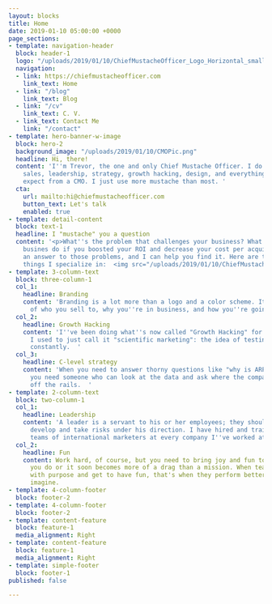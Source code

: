 ```yaml
---
layout: blocks
title: Home
date: 2019-01-10 05:00:00 +0000
page_sections:
- template: navigation-header
  block: header-1
  logo: "/uploads/2019/01/10/ChiefMustacheOfficer_Logo_Horizontal_small.png"
  navigation:
  - link: https://chiefmustacheofficer.com
    link_text: Home
  - link: "/blog"
    link_text: Blog
  - link: "/cv"
    link_text: C. V.
  - link_text: Contact Me
    link: "/contact"
- template: hero-banner-w-image
  block: hero-2
  background_image: "/uploads/2019/01/10/CMOPic.png"
  headline: Hi, there!
  content: 'I''m Trevor, the one and only Chief Mustache Officer. I do marketing,
    sales, leadership, strategy, growth hacking, design, and everything else you''d
    expect from a CMO. I just use more mustache than most. '
  cta:
    url: mailto:hi@chiefmustacheofficer.com
    button_text: Let's talk
    enabled: true
- template: detail-content
  block: text-1
  headline: I "mustache" you a question
  content: '<p>What''s the problem that challenges your business? What could your
    busines do if you boosted your ROI and decrease your cost per acquisition? There''s
    an answer to those problems, and I can help you find it. Here are the kind of
    things I specialize in:  <img src="/uploads/2019/01/10/ChiefMustacheOfficer_Logo.png"></p>'
- template: 3-column-text
  block: three-column-1
  col_1:
    headline: Branding
    content: 'Branding is a lot more than a logo and a color scheme. It''s the fundamentals
      of who you sell to, why you''re in business, and how you''re going to win.  '
  col_2:
    headline: Growth Hacking
    content: 'I''ve been doing what''s now called "Growth Hacking" for nearly 15 years.
      I used to just call it "scientific marketing": the idea of testing your marketing
      constantly.  '
  col_3:
    headline: C-level strategy
    content: 'When you need to answer thorny questions like "why is ARPU falling?"
      you need someone who can look at the data and ask where the company is going
      off the rails.  '
- template: 2-column-text
  block: two-column-1
  col_1:
    headline: Leadership
    content: 'A leader is a servant to his or her employees; they should learn and
      develop and take risks under his direction. I have hired and trained high-performing
      teams of international marketers at every company I''ve worked at.  '
  col_2:
    headline: Fun
    content: Work hard, of course, but you need to bring joy and fun to everything
      you do or it soon becomes more of a drag than a mission. When teams are lead
      with purpose and get to have fun, that's when they perform better than you'd
      imagine.
- template: 4-column-footer
  block: footer-2
- template: 4-column-footer
  block: footer-2
- template: content-feature
  block: feature-1
  media_alignment: Right
- template: content-feature
  block: feature-1
  media_alignment: Right
- template: simple-footer
  block: footer-1
published: false

---
```

